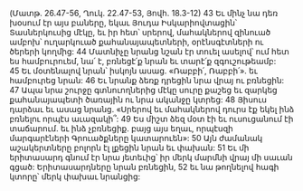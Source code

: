 (Մատթ. 26.47-56, Ղուկ. 22.47-53, Յովհ. 18.3-12)
43 Եւ մինչ նա դեռ խօսում էր այս բաները, եկաւ Յուդա Իսկարիովտացին՝ Տասներկուսից մէկը, եւ իր հետ՝ սրերով, մահակներով զինուած ամբոխ՝ ուղարկուած քահանայապետների, օրէնսգէտների ու ծերերի կողմից: 44 Մատնիչը նրանց նշան էր տուել ասելով՝ ում հետ ես համբուրուեմ, նա՛ է, բռնեցէ՛ք նրան եւ տարէ՛ք զգուշութեամբ: 45 Եւ մօտենալով նրան՝ իսկոյն ասաց. «Ռաբբի՛, Ռաբբի՛». եւ համբուրեց նրան: 46 Եւ նրանք ձեռք դրեցին նրա վրայ ու բռնեցին: 47 Ապա նրա շուրջը գտնուողներից մէկը սուրը քաշեց եւ զարկեց քահանայապետի ծառային ու նրա ականջը կտրեց: 48 Յիսուս դարձաւ եւ ասաց նրանց. «Սրերով եւ մահակներով դուրս էք եկել ինձ բռնելու որպէս աւազակի՞: 49 Ես միշտ ձեզ մօտ էի եւ ուսուցանում էի տաճարում. եւ ինձ չբռնեցիք. բայց այս եղաւ, որպէսզի մարգարէների Գրուածքները կատարուեն»: 50 Այն ժամանակ աշակերտները բոլորն էլ լքեցին նրան եւ փախան: 51 Եւ մի երիտասարդ գնում էր նրա յետեւից՝ իր մերկ մարմնի վրայ մի սաւան գցած: Երիտասարդները նրան բռնեցին, 52 եւ նա թողնելով հագի կտորը՝ մերկ փախաւ նրանցից:
